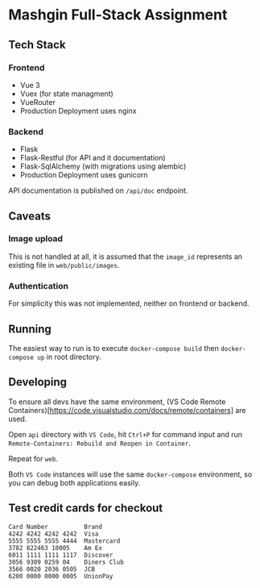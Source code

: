 # Mashgin Full-Stack Assignment

## Tech Stack

### Frontend

 * Vue 3
 * Vuex (for state managment)
 * VueRouter
 * Production Deployment uses nginx

### Backend

 * Flask
 * Flask-Restful (for API and it documentation)
 * Flask-SqlAlchemy (with migrations using alembic)
 * Production Deployment uses gunicorn

API documentation is published on `/api/doc` endpoint.

## Caveats

### Image upload

This is not handled at all, it is assumed that the `image_id` represents an existing file in `web/public/images`.

### Authentication

For simplicity this was not implemented, neither on frontend or backend.

## Running

The easiest way to run is to execute `docker-compose build` then `docker-compose up` in root directory.

## Developing

To ensure all devs have the same environment, (VS Code Remote Containers)[https://code.visualstudio.com/docs/remote/containers] are used.

Open `api` directory with `VS Code`, hit `Ctrl+P` for command input and run `Remote-Containers: Rebuild and Reopen in Container`.

Repeat for `web`.

Both `VS Code` instances will use the same `docker-compose` environment, so you can debug both applications easily.

## Test credit cards for checkout

```
Card Number          Brand
4242 4242 4242 4242  Visa
5555 5555 5555 4444  Mastercard
3782 822463 10005    Am Ex
6011 1111 1111 1117  Discover
3056 9309 0259 04    Diners Club
3566 0020 2036 0505  JCB
6200 0000 0000 0005  UnionPay
```

